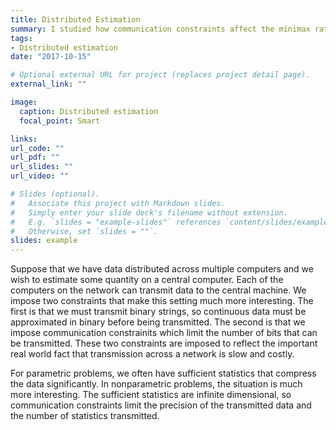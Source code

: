 ```yaml
---
title: Distributed Estimation
summary: I studied how communication constraints affect the minimax rates in distributed estimation
tags:
- Distributed estimation
date: "2017-10-15"

# Optional external URL for project (replaces project detail page).
external_link: ""

image:
  caption: Distributed estimation
  focal_point: Smart

links:
url_code: ""
url_pdf: ""
url_slides: ""
url_video: ""

# Slides (optional).
#   Associate this project with Markdown slides.
#   Simply enter your slide deck's filename without extension.
#   E.g. `slides = "example-slides"` references `content/slides/example-slides.md`.
#   Otherwise, set `slides = ""`.
slides: example
---
```


Suppose that we have data distributed across multiple computers and we wish to estimate some quantity on a central computer. Each of the computers on the network can transmit data to the central machine. We impose two constraints that make this setting much more interesting. The first is that we must transmit binary strings, so continuous data must be approximated in binary before being transmitted. The second is that we impose communication constrainits which limit the number of bits that can be transmitted. These two constraints are imposed to reflect the important real world fact that transmission across a network is slow and costly.

For parametric problems, we often have sufficient statistics that compress the data significantly. In nonparametric problems, the situation is much more interesting. The sufficient statistics are infinite dimensional, so communication constraints limit the precision of the transmitted data and the number of statistics transmitted. 


